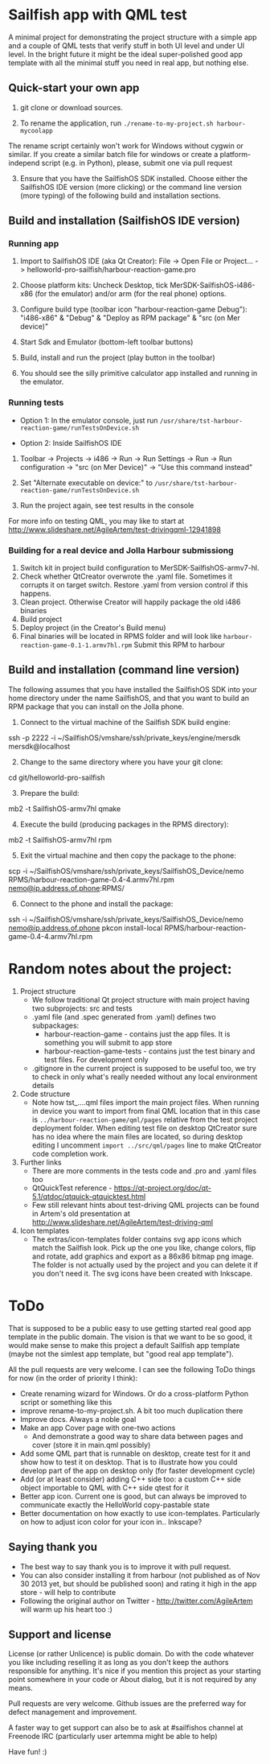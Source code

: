 Sailfish app with QML test
=========

A minimal project for demonstrating the project structure with a simple app and a couple of QML tests that verify stuff in both UI level and under UI level. In the bright future it might be the ideal super-polished good app template with all the minimal stuff you need in real app, but nothing else.

Quick-start your own app
------------

1. git clone or download sources.

2. To rename the application, run `./rename-to-my-project.sh harbour-mycoolapp`

 The rename script certainly won't work for Windows without cygwin or similar. If you create a similar batch file for windows or create a platform-independ script (e.g. in Python), please, submit one via pull request

3. Ensure that you have the SailfishOS SDK installed. Choose either the SailfishOS IDE version (more clicking) or the command line version (more typing) of the following build and installation sections.

Build and installation (SailfishOS IDE version)
------------

### Running app
1. Import to SailfishOS IDE (aka Qt Creator): File -> Open File or Project... -> helloworld-pro-sailfish/harbour-reaction-game.pro

2. Choose platform kits: Uncheck Desktop, tick MerSDK-SailfishOS-i486-x86 (for the emulator) and/or arm (for the real phone) options.

3. Configure build type (toolbar icon "harbour-reaction-game Debug"): "i486-x86" & "Debug" & "Deploy as RPM package" & "src (on Mer device)"

4. Start Sdk and Emulator (bottom-left toolbar buttons)

5. Build, install and run the project (play button in the toolbar)

6. You should see the silly primitive calculator app installed and running in the emulator.

### Running tests
* Option 1: In the emulator console, just run `/usr/share/tst-harbour-reaction-game/runTestsOnDevice.sh`

* Option 2: Inside SailfishOS IDE

 1. Toolbar -> Projects -> i486 -> Run -> Run Settings -> Run -> Run configuration -> "src (on Mer Device)" -> "Use this command instead"

 2. Set "Alternate executable on device:" to `/usr/share/tst-harbour-reaction-game/runTestsOnDevice.sh`

 3. Run the project again, see test results in the console

For more info on testing QML, you may like to start at http://www.slideshare.net/AgileArtem/test-drivingqml-12941898

### Building for a real device and Jolla Harbour submissiong
1. Switch kit in project build configuration to MerSDK-SailfishOS-armv7-hl.
2. Check whether QtCreator overwrote the .yaml file. Sometimes it corrupts it on target switch. Restore .yaml from version control if this happens.
3. Clean project. Otherwise Creator will happily package the old i486 binaries
4. Build project
5. Deploy project (in the Creator's Build menu)
6. Final binaries will be located in RPMS folder and will look like `harbour-reaction-game-0.1-1.armv7hl.rpm` Submit this RPM to harbour

Build and installation (command line version)
-----------------------

The following assumes that you have installed the SailfishOS SDK into your home directory under the name SailfishOS, and that you want to build an RPM package that you can install on the Jolla phone.

1. Connect to the virtual machine of the Sailfish SDK build engine:

 ssh -p 2222 -i ~/SailfishOS/vmshare/ssh/private_keys/engine/mersdk mersdk@localhost

2. Change to the same directory where you have your git clone:

 cd git/helloworld-pro-sailfish

3. Prepare the build:

 mb2 -t SailfishOS-armv7hl qmake

4. Execute the build (producing packages in the RPMS directory):

 mb2 -t SailfishOS-armv7hl rpm

5. Exit the virtual machine and then copy the package to the phone:

 scp -i ~/SailfishOS/vmshare/ssh/private_keys/SailfishOS_Device/nemo RPMS/harbour-reaction-game-0.4-4.armv7hl.rpm nemo@ip.address.of.phone:RPMS/

6. Connect to the phone and install the package:

 ssh -i ~/SailfishOS/vmshare/ssh/private_keys/SailfishOS_Device/nemo nemo@ip.address.of.phone pkcon install-local RPMS/harbour-reaction-game-0.4-4.armv7hl.rpm

Random notes about the project:
=========

1. Project structure
    * We follow traditional Qt project structure with main project having two subprojects: src and tests
    * .yaml file (and .spec generated from .yaml) defines two subpackages:
        * harbour-reaction-game - contains just the app files. It is something you will submit to app store
        * harbour-reaction-game-tests - contains just the test binary and test files. For development only
    * .gitignore in the current project is supposed to be useful too, we try to check in only what's really needed without any local environment details
2. Code structure
    * Note how tst_....qml files import the main project files. When running in device you want to import from final QML location that in this case is `../harbour-reaction-game/qml/pages` relative from the test project deployment folder. When editing test file on desktop QtCreator sure has no idea where the main files are located, so during desktop editing I uncomment `import ../src/qml/pages` line to make QtCreator code completion work.
3. Further links
    * There are more comments in the tests code and .pro and .yaml files too
    * QtQuickTest reference - https://qt-project.org/doc/qt-5.1/qtdoc/qtquick-qtquicktest.html
    * Few still relevant hints about test-driving QML projects can be found in Artem's old presentation at http://www.slideshare.net/AgileArtem/test-driving-qml
4. Icon templates
    * The extras/icon-templates folder contains svg app icons which match the Sailfish look. Pick up the one you like, change colors, flip and rotate, add graphics and export as a 86x86 bitmap png image. The folder is not actually used by the project and you can delete it if you don't need it. The svg icons have been created with Inkscape.

ToDo
=========
That is supposed to be a public easy to use getting started real good app template in the public domain. The vision is that we want to be so good, it would make sense to make this project a default Sailfish app template (maybe not the simlest app template, but "good real app template").

All the pull requests are very welcome. I can see the following ToDo things for now (in the order of priority I think):
* Create renaming wizard for Windows. Or do a cross-platform Python script or something like this
* improve rename-to-my-project.sh. A bit too much duplication there
* Improve docs. Always a noble goal
* Make an app Cover page with one-two actions
    * And demonstrate a good way to share data between pages and cover (store it in main.qml possibly)
* Add some QML part that is runnable on desktop, create test for it and show how to test it on desktop. That is to illustrate how you could develop part of the app on desktop only (for faster development cycle)
* Add (or at least consider) adding C++ side too: a custom C++ side object importable to QML with C++ side qtest for it
* Better app icon. Current one is good, but can always be improved to communicate exactly the HelloWorld copy-pastable state
* Better documentation on how exactly to use icon-templates. Particularly on how to adjust icon color for your icon in.. Inkscape?

Saying thank you
-------------
* The best way to say thank you is to improve it with pull request.
* You can also consider installing it from harbour (not published as of Nov 30 2013 yet, but should be published soon) and rating it high in the app store - will help to contribute
* Following the original author on Twitter - http://twitter.com/AgileArtem will warm up his heart too :)

Support and license
-------------------

License (or rather Unlicence) is public domain. Do with the code whatever you like including reselling it as long as you don't keep the authors responsible for anything. It's nice if you mention this project as your starting point somewhere in your code or About dialog, but it is not required by any means.

Pull requests are very welcome. Github issues are the preferred way for defect management and improvement.

A faster way to get support can also be to ask at #sailfishos channel at Freenode IRC (particularly user artemma might be able to help)

Have fun! :)
